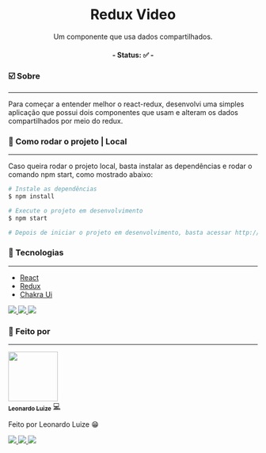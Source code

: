 <h1 align="center">
    Redux Video
</h1>
<p align="center">Um componente que usa dados compartilhados.</p>

<h4 align="center"> 
	- Status: ✅ -
</h4>

### ☑️ Sobre
---

<p>
  Para começar a entender melhor o react-redux, desenvolvi
  uma simples aplicação que possui dois componentes que usam e 
  alteram os dados compartilhados por meio do redux.
</p>

### 🔌 Como rodar o projeto | Local
---
Caso queira rodar o projeto local, basta instalar as dependências e rodar o comando npm start, como mostrado abaixo:

```bash
# Instale as dependências
$ npm install

# Execute o projeto em desenvolvimento
$ npm start

# Depois de iniciar o projeto em desenvolvimento, basta acessar http://localhost:3000/
```

### 🔋 Tecnologias
---

- [React](https://pt-br.reactjs.org/)
- [Redux](https://react-redux.js.org/)
- [Chakra Ui](https://chakra-ui.com/)
<a target="_new" href="https://pt-br.reactjs.org">
  <img src="https://img.shields.io/badge/ReactJs%20-%61DAFB33.svg?&style=for-the-badge&logo=react&logoColor=black&color=61DAFB"/>
</a>
<a target="_new" href="https://react-redux.js.org/">
  <img src="https://img.shields.io/badge/Redux%20-%61DAFB33.svg?&style=for-the-badge&logo=redux&logoColor=white&color=764ABC"/>
</a>
<a target="_new" href="https://chakra-ui.com/">
  <img src="https://img.shields.io/badge/Chakra Ui%20-%61DAFB33.svg?&style=for-the-badge&logo=chakraui&logoColor=white&color=6ACACE"/>
</a>

### 🎲 Feito por
---

<a href="https://github.com/LeonardoLuize">
 <img src="https://avatars.githubusercontent.com/u/74014082?v=4" width="100px;"/>
 <br />
 <sub><b>Leonardo Luize</b></sub></a> <a href="https://github.com/LeonardoLuize" >💻</a>


Feito por Leonardo Luize 😁

<a target="_new" href="https://www.linkedin.com/in/leonardoluize/">
  <img src="https://img.shields.io/badge/Codepen%20-%61DAFB33.svg?&style=for-the-badge&logo=codepen&logoColor=white&color=161B22"/>
</a>
<a target="_new" href="https://www.linkedin.com/in/leonardoluize/">
  <img src="https://img.shields.io/badge/Linkedin%20-%61DAFB33.svg?&style=for-the-badge&logo=linkedin&logoColor=white&color=0A66C2"/>
</a>
<a target="_new" href="mailto:leonardo.luize2@gmail.com">
  <img src="https://img.shields.io/badge/Email%20-%61DAFB33.svg?&style=for-the-badge&logo=gmail&logoColor=white&color=CF3A2F"/>
</a>

